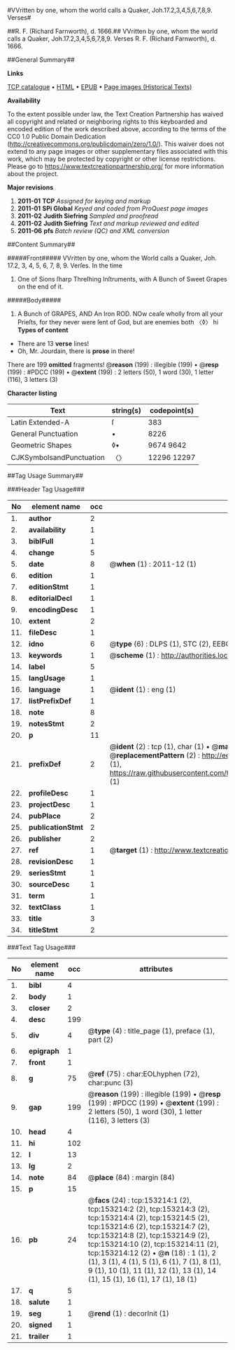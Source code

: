 #VVritten by one, whom the world calls a Quaker, Joh.17.2,3,4,5,6,7,8,9. Verses#

##R. F. (Richard Farnworth), d. 1666.##
VVritten by one, whom the world calls a Quaker, Joh.17.2,3,4,5,6,7,8,9. Verses
R. F. (Richard Farnworth), d. 1666.

##General Summary##

**Links**

[TCP catalogue](http://www.ota.ox.ac.uk/tcp/)  • 
[HTML](http://tei.it.ox.ac.uk/tcp/Texts-HTML/free/A85/A85131.html)  • 
[EPUB](http://tei.it.ox.ac.uk/tcp/Texts-EPUB/free/A85/A85131.epub) • 
[Page images (Historical Texts)](https://historicaltexts.jisc.ac.uk/eebo-99895707e)

**Availability**

To the extent possible under law, the Text Creation Partnership has waived all copyright and related or neighboring rights to this keyboarded and encoded edition of the work described above, according to the terms of the CC0 1.0 Public Domain Dedication (http://creativecommons.org/publicdomain/zero/1.0/). This waiver does not extend to any page images or other supplementary files associated with this work, which may be protected by copyright or other license restrictions. Please go to https://www.textcreationpartnership.org/ for more information about the project.

**Major revisions**

1. __2011-01__ __TCP__ *Assigned for keying and markup*
1. __2011-01__ __SPi Global__ *Keyed and coded from ProQuest page images*
1. __2011-02__ __Judith Siefring__ *Sampled and proofread*
1. __2011-02__ __Judith Siefring__ *Text and markup reviewed and edited*
1. __2011-06__ __pfs__ *Batch review (QC) and XML conversion*

##Content Summary##

#####Front#####
VVritten by one, whom the World calls a Quaker, Joh. 17.2, 3, 4, 5, 6, 7, 8, 9.
Verſes. In the time 
1. One of Sions ſharp Threſhing Inſtruments, with A Bunch of Sweet
Grapes on the end of it.

#####Body#####

1. A Bunch of GRAPES, AND An Iron ROD.
NOw ceaſe wholly from all your Prieſts, for they never were ſent of God, but are enemies both 〈◊〉 hi
**Types of content**

  * There are 13 **verse** lines!
  * Oh, Mr. Jourdain, there is **prose** in there!

There are 199 **omitted** fragments! 
 @__reason__ (199) : illegible (199)  •  @__resp__ (199) : #PDCC (199)  •  @__extent__ (199) : 2 letters (50), 1 word (30), 1 letter (116), 3 letters (3)

**Character listing**


|Text|string(s)|codepoint(s)|
|---|---|---|
|Latin Extended-A|ſ|383|
|General Punctuation|•|8226|
|Geometric Shapes|◊▪|9674 9642|
|CJKSymbolsandPunctuation|〈〉|12296 12297|

##Tag Usage Summary##

###Header Tag Usage###

|No|element name|occ|attributes|
|---|---|---|---|
|1.|__author__|2||
|2.|__availability__|1||
|3.|__biblFull__|1||
|4.|__change__|5||
|5.|__date__|8| @__when__ (1) : 2011-12 (1)|
|6.|__edition__|1||
|7.|__editionStmt__|1||
|8.|__editorialDecl__|1||
|9.|__encodingDesc__|1||
|10.|__extent__|2||
|11.|__fileDesc__|1||
|12.|__idno__|6| @__type__ (6) : DLPS (1), STC (2), EEBO-CITATION (1), PROQUEST (1), VID (1)|
|13.|__keywords__|1| @__scheme__ (1) : http://authorities.loc.gov/ (1)|
|14.|__label__|5||
|15.|__langUsage__|1||
|16.|__language__|1| @__ident__ (1) : eng (1)|
|17.|__listPrefixDef__|1||
|18.|__note__|8||
|19.|__notesStmt__|2||
|20.|__p__|11||
|21.|__prefixDef__|2| @__ident__ (2) : tcp (1), char (1)  •  @__matchPattern__ (2) : ([0-9\-]+):([0-9IVX]+) (1), (.+) (1)  •  @__replacementPattern__ (2) : http://eebo.chadwyck.com/downloadtiff?vid=$1&page=$2 (1), https://raw.githubusercontent.com/textcreationpartnership/Texts/master/tcpchars.xml#$1 (1)|
|22.|__profileDesc__|1||
|23.|__projectDesc__|1||
|24.|__pubPlace__|2||
|25.|__publicationStmt__|2||
|26.|__publisher__|2||
|27.|__ref__|1| @__target__ (1) : http://www.textcreationpartnership.org/docs/. (1)|
|28.|__revisionDesc__|1||
|29.|__seriesStmt__|1||
|30.|__sourceDesc__|1||
|31.|__term__|1||
|32.|__textClass__|1||
|33.|__title__|3||
|34.|__titleStmt__|2||


###Text Tag Usage###

|No|element name|occ|attributes|
|---|---|---|---|
|1.|__bibl__|4||
|2.|__body__|1||
|3.|__closer__|2||
|4.|__desc__|199||
|5.|__div__|4| @__type__ (4) : title_page (1), preface (1), part (2)|
|6.|__epigraph__|1||
|7.|__front__|1||
|8.|__g__|75| @__ref__ (75) : char:EOLhyphen (72), char:punc (3)|
|9.|__gap__|199| @__reason__ (199) : illegible (199)  •  @__resp__ (199) : #PDCC (199)  •  @__extent__ (199) : 2 letters (50), 1 word (30), 1 letter (116), 3 letters (3)|
|10.|__head__|4||
|11.|__hi__|102||
|12.|__l__|13||
|13.|__lg__|2||
|14.|__note__|84| @__place__ (84) : margin (84)|
|15.|__p__|15||
|16.|__pb__|24| @__facs__ (24) : tcp:153214:1 (2), tcp:153214:2 (2), tcp:153214:3 (2), tcp:153214:4 (2), tcp:153214:5 (2), tcp:153214:6 (2), tcp:153214:7 (2), tcp:153214:8 (2), tcp:153214:9 (2), tcp:153214:10 (2), tcp:153214:11 (2), tcp:153214:12 (2)  •  @__n__ (18) : 1 (1), 2 (1), 3 (1), 4 (1), 5 (1), 6 (1), 7 (1), 8 (1), 9 (1), 10 (1), 11 (1), 12 (1), 13 (1), 14 (1), 15 (1), 16 (1), 17 (1), 18 (1)|
|17.|__q__|5||
|18.|__salute__|1||
|19.|__seg__|1| @__rend__ (1) : decorInit (1)|
|20.|__signed__|1||
|21.|__trailer__|1||

